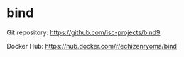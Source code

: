 # bind

Git repository: https://github.com/isc-projects/bind9

Docker Hub: https://hub.docker.com/r/echizenryoma/bind
